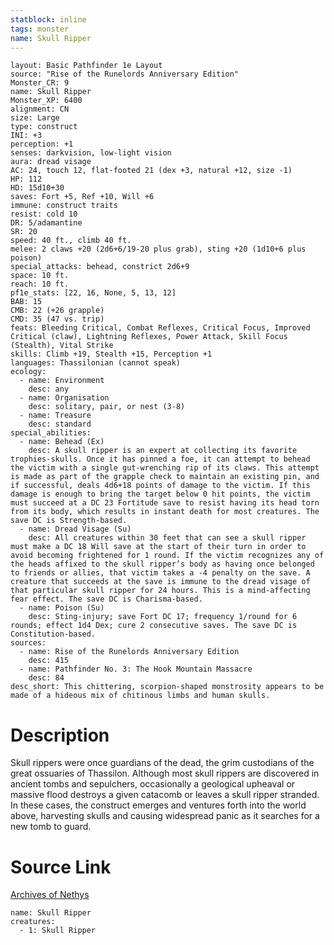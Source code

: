 ```yaml
---
statblock: inline
tags: monster
name: Skull Ripper
---
```

```statblock
layout: Basic Pathfinder 1e Layout
source: "Rise of the Runelords Anniversary Edition"
Monster_CR: 9
name: Skull Ripper
Monster_XP: 6400
alignment: CN
size: Large
type: construct
INI: +3
perception: +1
senses: darkvision, low-light vision
aura: dread visage
AC: 24, touch 12, flat-footed 21 (dex +3, natural +12, size -1)
HP: 112
HD: 15d10+30
saves: Fort +5, Ref +10, Will +6
immune: construct traits
resist: cold 10
DR: 5/adamantine
SR: 20
speed: 40 ft., climb 40 ft.
melee: 2 claws +20 (2d6+6/19-20 plus grab), sting +20 (1d10+6 plus poison)
special_attacks: behead, constrict 2d6+9
space: 10 ft.
reach: 10 ft.
pf1e_stats: [22, 16, None, 5, 13, 12]
BAB: 15
CMB: 22 (+26 grapple)
CMD: 35 (47 vs. trip)
feats: Bleeding Critical, Combat Reflexes, Critical Focus, Improved Critical (claw), Lightning Reflexes, Power Attack, Skill Focus (Stealth), Vital Strike
skills: Climb +19, Stealth +15, Perception +1
languages: Thassilonian (cannot speak)
ecology:
  - name: Environment
    desc: any
  - name: Organisation
    desc: solitary, pair, or nest (3-8)
  - name: Treasure
    desc: standard
special_abilities:
  - name: Behead (Ex)
    desc: A skull ripper is an expert at collecting its favorite trophies-skulls. Once it has pinned a foe, it can attempt to behead the victim with a single gut-wrenching rip of its claws. This attempt is made as part of the grapple check to maintain an existing pin, and if successful, deals 4d6+18 points of damage to the victim. If this damage is enough to bring the target below 0 hit points, the victim must succeed at a DC 23 Fortitude save to resist having its head torn from its body, which results in instant death for most creatures. The save DC is Strength-based.
  - name: Dread Visage (Su)
    desc: All creatures within 30 feet that can see a skull ripper must make a DC 18 Will save at the start of their turn in order to avoid becoming frightened for 1 round. If the victim recognizes any of the heads affixed to the skull ripper’s body as having once belonged to friends or allies, that victim takes a -4 penalty on the save. A creature that succeeds at the save is immune to the dread visage of that particular skull ripper for 24 hours. This is a mind-affecting fear effect. The save DC is Charisma-based.
  - name: Poison (Su)
    desc: Sting-injury; save Fort DC 17; frequency 1/round for 6 rounds; effect 1d4 Dex; cure 2 consecutive saves. The save DC is Constitution-based.
sources:
  - name: Rise of the Runelords Anniversary Edition
    desc: 415
  - name: Pathfinder No. 3: The Hook Mountain Massacre
    desc: 84
desc_short: This chittering, scorpion-shaped monstrosity appears to be made of a hideous mix of chitinous limbs and human skulls. 
```
# Description
Skull rippers were once guardians of the dead, the grim custodians of the great ossuaries of Thassilon. Although most skull rippers are discovered in ancient tombs and sepulchers, occasionally a geological upheaval or massive flood destroys a given catacomb or leaves a skull ripper stranded. In these cases, the construct emerges and ventures forth into the world above, harvesting skulls and causing widespread panic as it searches for a new tomb to guard.
# Source Link
[Archives of Nethys](https://aonprd.com/MonsterDisplay.aspx?ItemName=Skull%20Ripper)
```encounter-table
name: Skull Ripper
creatures:
  - 1: Skull Ripper
```
